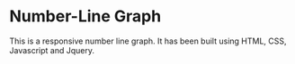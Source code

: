# Number-Line Graph

This is a responsive number line graph. It has been built using HTML, CSS, Javascript and Jquery. 
